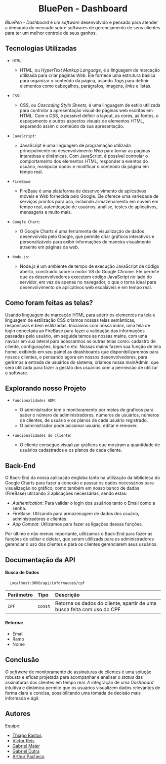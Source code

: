 
<h1 align="center">BluePen - Dashboard</h1>

_BluePen - Dashboard_ é um _software_ desenvolvido e pensado para atender a demanda do mercado sobre softwares de gerenciamento de seus clientes para ter um melhor controle de seus ganhos. 


## Tecnologias Utilizadas

- `HTML`:
    - HTML, ou _HyperText Markup Language_, é a linguagem de marcação utilizada para criar páginas _Web_. Ele fornece uma estrutura básica para organizar o conteúdo da página, usando _Tags_ para definir elementos como cabeçalhos, parágrafos, imagens, _links_ e listas.

- `CSS`:
    - CSS, ou _Cascading Style Sheets_, é uma linguagem de estilo utilizada para controlar a apresentação visual de páginas web escritas em HTML. Com o CSS, é possível definir o layout, as cores, as fontes, o espaçamento e outros aspectos visuais de elementos HTML, separando assim o conteúdo da sua apresentação.

- `JavaScript`:
    - JavaScript é uma linguagem de programação utilizada principalmente no desenvolvimento _Web_ para tornar as páginas interativas e dinâmicas. Com JavaScript, é possível controlar o comportamento dos elementos HTML, responder a eventos do usuário, manipular dados e modificar o conteúdo da página em tempo real. 

- `FireBase`:
    - FireBase é uma plataforma de desenvolvimento de aplicativos móveis e _Web_ fornecida pelo Google. Ele oferece uma variedade de serviços prontos para uso, incluindo armazenamento em nuvem em tempo real, autenticação de usuários, análise, testes de aplicativos, mensagens e muito mais.

- `Google Chart`:
    - O Google Charts é uma ferramenta de visualização de dados desenvolvida pelo Google, que permite criar gráficos interativos e personalizáveis para exibir informações de maneira visualmente atraente em páginas da web.

- `Node.js`:
    - Node.js é um ambiente de tempo de execução JavaScript de código aberto, construído sobre o motor V8 do Google Chrome. Ele permite que os desenvolvedores executem código JavaScript no lado do servidor, em vez de apenas no navegador, o que o torna ideal para desenvolvimento de aplicativos web escaláveis e em tempo real.

  
## Como foram feitas as telas?

Usando linguagem de marcação HTML para aderir os elementos na tela e linguagem de estilização CSS criamos nossas telas semânticas, responsivas e bem estilizadas. Iniciamos com nossa _index_, uma tela de login conectada ao FireBase para fazer a validação das informações passadas pelo usuário, em seguida temos as nossas mains, com uma navbar em sua lateral para acessarmos as outras telas como: cadastro de cliente, configurações, _logout_ e etc.
Nossas mains fazem sua função de tela home, exibindo em seu painel as deashboards que disponibilizaremos para nossos clientes, e pensando agora em nossos desenvolvedores, para gerirmos a entrada de usuários do sistema, criamos nossa mainAdmin, que será utilizada para fazer a gestão dos usuários com a permissão de utilizar o software.


## Explorando nosso Projeto

- `Funcionalidades ADM`:
    - O administrador tem o monitoramento por meios de graficos para saber o número de adiministradores, números de usuários, números de clientes, de usuário e os planos de cada usuário registrado.
    - O administrador pode adicionar usuário, editar e remover.

- `Funcionalidades do Cliente`:
    - O cliente consegue visualizar gráficos que mostram a quantidade de usuários cadastrados e os planos de cada cliente.


## Back-End

O Back-End da nossa aplicação engloba tanto na utilização da biblioteca do Google Charts para fazer a conexão e passar os dados necessários para visualização no gráfico, como também em nosso banco de dados (FireBase) utilzando 3 aplicações necessárias, sendo estas: 
 - _Authentication_: Para validar o login dos usuários tanto o Email como a senha.
 - FireBase: Utilzando para armazenagem de dados dos usuário, administradores e clientes.
 - _App Compat_: Utilizamos para fazer as ligações dessas funções.

 Por último e não menos importante, utilizamos o Back-End para fazer as funções de editar e deletar, que seram ultilizads para os administradores gerenciar o uso dos clientes e para os clientes gerenciarem seus usuários.

 
## Documentação da API

#### Busca de Dados 

```http
  Localhost:3000/api/informacoes/cpf
```
| Parâmetro        | Tipo       | Descrição                           |
| :----------------| :----------| :---------------------------------- |
| `CPF`            | `const`    | Retorna os dados do cliente, apartir de uma busca feita com uso do CPF |

#### Retorna: 
- Email
- Ramo
- Nome


## Conclusão

O _software_ de monitoramento de assinaturas de clientes é uma solução robusta e eficaz projetada para acompanhar e analisar o _status_ das assinaturas dos clientes em tempo real. A integração de uma _Dashboard_ intuitiva e dinâmica permite que os usuários visualizem dados relevantes de forma clara e concisa, possibilitando uma tomada de decisão mais informada e ágil.


## Autores

Equipe:

- [Thiago Bastos](https://github.com/Thiago-bsts)
- [Victor Reis](https://github.com/Vitelfs)
- [Gabriel Maier](https://github.com/gabrielmaierbr)
- [Gabriel Dutra](https://github.com/dultra)
- [Arthur Pacheco](https://github.com/ArthurPach)

